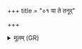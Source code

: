 +++
title = "०१ या ते तनूर्"

+++
<details><summary>मूलम् (GR)</summary>

या ते तनूर् अपचक्राम मृत्योर्  
देवानां सख्यम् अभि जीवलोकम् ।  
अप्सुचरा गह्वरेष्ठा महित्वा  
तस्याम् एषः सुहुतो अस्त्व् ओदनः  
सो अस्माकम् अस्तु परमे व्योमन् ॥
</details>